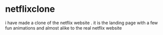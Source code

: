 # netflixclone
i have made a clone of the netflix website . it is the landing page with a few fun animations and almost alike to the real netflix website

